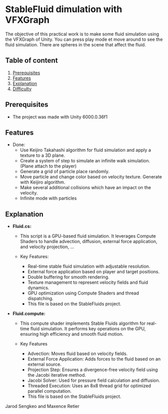 # StableFluid dimulation with VFXGraph

The objective of this practical work is to make some fluid simulation using the VFXGraph of Unity. You can press play mode et move around to see the fluid simulation. There are spheres in the scene that affect the fluid. 

## Table of content
1. [Prerequisites](#Prerequisites)
2. [Features](#Features)
3. [Explanation](#Explanation)
4. [Difficulty](#Difficulty)

## Prerequisites

- The project was made with Unity 6000.0.36f1  

## Features

- Done:
    - Use Keijiro Takahashi algorithm for fluid simulation and apply a texture to a 3D plane.  
    - Create a system of step to simulate an infinite walk simulation. (Plane attach to the player)  
    - Generate a grid of particle place randomly.  
    - Move particle and change color based on velocity texture. Generate with Keijiro algorithm.
    - Make several additional collisions which have an impact on the velocity.
    - Infinite mode with particles

## Explanation
- **Fluid.cs:** 
    - This script is a GPU-based fluid simulation. It leverages Compute Shaders to handle advection, diffusion, external force application, and velocity projection, ...

    - Key Features:  
        - Real-time stable fluid simulation with adjustable resolution.
        - External force application based on player and target positions.
        - Double buffering for smooth rendering.
        - Texture management to represent velocity fields and fluid dynamics.
        - GPU optimization using Compute Shaders and thread dispatching.
        - This file is based on the StableFluids project.  

- **Fluid.compute:** 
    -  This compute shader implements Stable Fluids algorithm for real-time fluid simulation. It performs key operations on the GPU, ensuring high efficiency and smooth fluid motion.

    - Key Features
        - Advection: Moves fluid based on velocity fields.  
        - External Force Application: Adds forces to the fluid based on an external source.  
        - Projection Step: Ensures a divergence-free velocity field using the Jacobi iterative method.  
        - Jacobi Solver: Used for pressure field calculation and diffusion.    
        - Threaded Execution: Uses an 8x8 thread grid for optimized parallel computation.  
        - This file is based on the StableFluids project.

Jarod Sengkeo and Maxence Retier